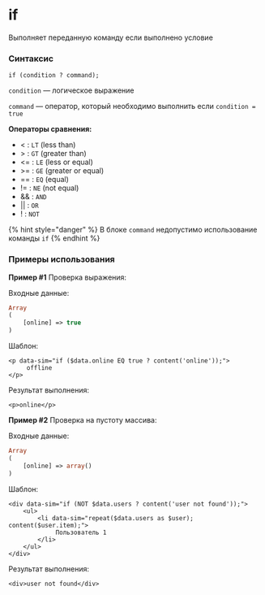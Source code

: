 # if

Выполняет переданную команду если выполнено условие

### **Синтаксис**

```text
if (condition ? command);
```

`condition` — логическое выражение

`command` — оператор, который необходимо выполнить если `condition = true`

**Операторы сравнения:**

* &lt;       : `LT` \(less than\)
* &gt;       : `GT` \(greater than\)
* &lt;=    : `LE` \(less or equal\)
* &gt;=    : `GE` \(greater or equal\)
* ==    : `EQ` \(equal\)
* !=     : `NE` \(not equal\)
* &&   : `AND`
* \|\|       : `OR`
* !        : `NOT`

{% hint style="danger" %}
В блоке `command` недопустимо использование команды `if`
{% endhint %}



### Примеры использования

**Пример \#1** Проверка выражения:

Входные данные:

```php
Array
(
    [online] => true
)
```

Шаблон:

```markup
<p data-sim="if ($data.online EQ true ? content('online'));">
     offline
</p>
```

Результат выполнения:

```markup
<p>online</p>
```



**Пример \#2** Проверка на пустоту массива:

Входные данные:

```php
Array
(
    [online] => array()
)
```

Шаблон:

```markup
<div data-sim="if (NOT $data.users ? content('user not found'));">
    <ul>
        <li data-sim="repeat($data.users as $user); content($user.item);">
             Пользователь 1
        </li>
    </ul>
</div>
```

Результат выполнения:

```markup
<div>user not found</div>​
```

